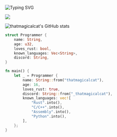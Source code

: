 ![Typing SVG](https://readme-typing-svg.demolab.com?font=JetBrains+Mono&pause=1000&color=F76610&random=false&width=435&lines=%F0%9F%87%AE%F0%9F%87%B3+Hi%2C+I'm+a+programmer+from+India+;%E2%8C%A8%EF%B8%8F+I'm+a+passionate+programmer;%F0%9F%A6%80+I+love+writing+Rust;%E2%9A%99%EF%B8%8F+I'm+a+low+level+programmer)

[![](https://discord.c99.nl/widget/theme-2/815189874478546954.png)](https://discord.com/channels/@me/815189874478546954)

![thatmagicalcat's GitHub stats](https://github-readme-stats.vercel.app/api?username=thatmagicalcat)


```rs
struct Programmer {
    name: String,
    age: u32,
    loves_rust: bool,
    known_languages: Vec<String>,
    discord: String,
}

fn main() {
    let _ = Programmer {
        name: String::from("thatmagicalcat"),
        age: 16,
        loves_rust: true,
        discord: String::from("_thatmagicalcat"),
        known_languages: vec![
            "Rust".into(),
            "C/C++".into(),
            "Assembly".into(),
            "Python".into(),
        ],
    };
}
```
